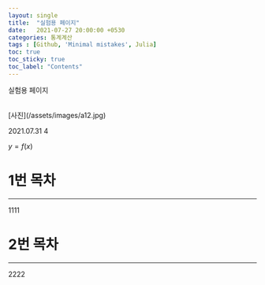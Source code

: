 ```yaml
---
layout: single
title:  "실험용 페이지"
date:   2021-07-27 20:00:00 +0530
categories: 통계계산
tags : [Github, 'Minimal mistakes', Julia]
toc: true
toc_sticky: true
toc_label: "Contents"
---
```


실험용 페이지

<br>
[사진](/assets/images/a12.jpg)

2021.07.31
4 <br>

$y=f(x)$

# 1번 목차
----
1111

# 2번 목차
---
2222